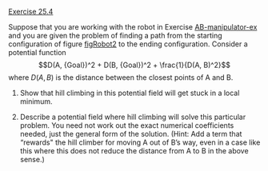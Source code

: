 [Exercise 25.4](ex_4/)

Suppose that you are working with the robot in
Exercise [AB-manipulator-ex](#/) and you are given the
problem of finding a path from the starting configuration of
figure [figRobot2](#figRobot2) to the ending configuration. Consider a potential
function $$D(A, {Goal})^2 + D(B, {Goal})^2 + \frac{1}{D(A, B)^2}$$
where $D(A,B)$ is the distance between the closest points of A and B.

1.  Show that hill climbing in this potential field will get stuck in a
    local minimum.

2.  Describe a potential field where hill climbing will solve this
    particular problem. You need not work out the exact numerical
    coefficients needed, just the general form of the solution. (Hint:
    Add a term that “rewards" the hill climber for moving A out of B’s
    way, even in a case like this where this does not reduce the
    distance from A to B in the above sense.)
